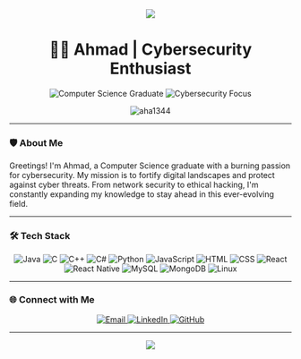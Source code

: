 <div align="center">
  <img src="https://readme-typing-svg.herokuapp.com/?lines=Welcome+to+Ahmad's+Cybersecurity+Hub!;Securing+the+Digital+Frontier&font=Fira%20Code&center=true&width=380&height=50">
</div>

<h1 align="center">👨‍💻 Ahmad | Cybersecurity Enthusiast</h1>

<p align="center">
  <img src="https://img.shields.io/badge/Computer%20Science-Graduate-blue?style=for-the-badge&logo=graduation-cap" alt="Computer Science Graduate">
  <img src="https://img.shields.io/badge/Focus-Cybersecurity-red?style=for-the-badge&logo=shield" alt="Cybersecurity Focus">
</p>

<p align="center">
  <img src="https://komarev.com/ghpvc/?username=aha1344&label=Profile%20views&color=0e75b6&style=flat" alt="aha1344" />
</p>

---

### 🛡️ About Me

Greetings! I'm Ahmad, a Computer Science graduate with a burning passion for cybersecurity. My mission is to fortify digital landscapes and protect against cyber threats. From network security to ethical hacking, I'm constantly expanding my knowledge to stay ahead in this ever-evolving field.

---

### 🛠️ Tech Stack

<p align="center">
  <img src="https://img.shields.io/badge/Java-ED8B00?style=for-the-badge&logo=java&logoColor=white" alt="Java">
  <img src="https://img.shields.io/badge/C-00599C?style=for-the-badge&logo=c&logoColor=white" alt="C">
  <img src="https://img.shields.io/badge/C++-00599C?style=for-the-badge&logo=c%2B%2B&logoColor=white" alt="C++">
  <img src="https://img.shields.io/badge/C%23-239120?style=for-the-badge&logo=c-sharp&logoColor=white" alt="C#">
  <img src="https://img.shields.io/badge/Python-3776AB?style=for-the-badge&logo=python&logoColor=white" alt="Python">
  <img src="https://img.shields.io/badge/JavaScript-F7DF1E?style=for-the-badge&logo=javascript&logoColor=black" alt="JavaScript">
  <img src="https://img.shields.io/badge/HTML5-E34F26?style=for-the-badge&logo=html5&logoColor=white" alt="HTML">
  <img src="https://img.shields.io/badge/CSS3-1572B6?style=for-the-badge&logo=css3&logoColor=white" alt="CSS">
  <img src="https://img.shields.io/badge/React-20232A?style=for-the-badge&logo=react&logoColor=61DAFB" alt="React">
  <img src="https://img.shields.io/badge/React_Native-20232A?style=for-the-badge&logo=react&logoColor=61DAFB" alt="React Native">
  <img src="https://img.shields.io/badge/MySQL-00000F?style=for-the-badge&logo=mysql&logoColor=white" alt="MySQL">
  <img src="https://img.shields.io/badge/MongoDB-4EA94B?style=for-the-badge&logo=mongodb&logoColor=white" alt="MongoDB">
  <img src="https://img.shields.io/badge/Linux-FCC624?style=for-the-badge&logo=linux&logoColor=black" alt="Linux">
</p>

---

### 🌐 Connect with Me

<p align="center">
  <a href="mailto:ahmadadada123@outlook.com">
    <img src="https://img.shields.io/badge/Email-D14836?style=for-the-badge&logo=gmail&logoColor=white" alt="Email">
  </a>
  <a href="https://www.linkedin.com/in/ahmad-adada-b8580b273">
    <img src="https://img.shields.io/badge/LinkedIn-0077B5?style=for-the-badge&logo=linkedin&logoColor=white" alt="LinkedIn">
  </a>
  <a href="https://github.com/aha1344">
    <img src="https://img.shields.io/badge/GitHub-100000?style=for-the-badge&logo=github&logoColor=white" alt="GitHub">
  </a>
</p>

---

<div align="center">
  <img src="https://readme-typing-svg.herokuapp.com/?lines=Thanks+for+visiting!;Let's+secure+the+digital+world+together!&font=Fira%20Code&center=true&width=380&height=50">
</div>
